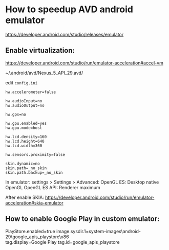 # How to speedup AVD android emulator
https://developer.android.com/studio/releases/emulator

## Enable virtualization: 
https://developer.android.com/studio/run/emulator-acceleration#accel-vm

~/.android/avd/Nexus_5_API_29.avd/

edit `config.ini`

```
hw.accelerometer=false

hw.audioInput=no
hw.audioOutput=no

hw.gps=no

hw.gpu.enabled=yes
hw.gpu.mode=host

hw.lcd.density=160
hw.lcd.height=640
hw.lcd.width=360

hw.sensors.proximity=false

skin.dynamic=no
skin.path=_no_skin
skin.path.backup=_no_skin
```

In emulator: settings > Settings > Advanced:
OpenGL ES: Desktop native OpenGL
OpenGL ES API: Renderer maximum

After enable SKIA:
https://developer.android.com/studio/run/emulator-acceleration#skia-emulator


## How to enable Google Play in custom emulator:
PlayStore.enabled=true
image.sysdir.1=system-images\android-29\google_apis_playstore\x86\
tag.display=Google Play
tag.id=google_apis_playstore
